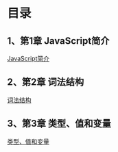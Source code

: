 # 目录

## 1、第1章 JavaScript简介

[JavaScript简介](1-JavaScript简介.md)

## 2、第2章 词法结构

[词法结构](2-词法结构.md)

## 3、第3章 类型、值和变量

[类型、值和变量](3-类型、值和变量.md)